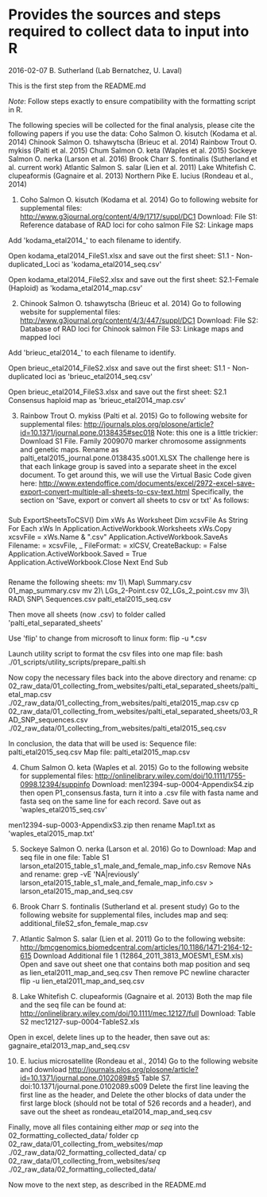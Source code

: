 # Provides the sources and steps required to collect data to input into R
2016-02-07
B. Sutherland (Lab Bernatchez, U. Laval)

This is the first step from the README.md

*Note*: Follow steps exactly to ensure compatibility with the formatting script in R.

The following species will be collected for the final analysis, please cite the following papers if you use the data:
Coho Salmon O. kisutch (Kodama et al. 2014)
Chinook Salmon O. tshawytscha (Brieuc et al. 2014)
Rainbow Trout O. mykiss (Palti et al. 2015)
Chum Salmon O. keta (Waples et al. 2015)
Sockeye Salmon O. nerka (Larson et al. 2016)
Brook Charr S. fontinalis (Sutherland et al. current work)
Atlantic Salmon S. salar (Lien et al. 2011)
Lake Whitefish C. clupeaformis (Gagnaire et al. 2013)
Northern Pike E. lucius (Rondeau et al., 2014)


1. Coho Salmon O. kisutch (Kodama et al. 2014)
Go to following website for supplemental files: 
http://www.g3journal.org/content/4/9/1717/suppl/DC1
Download:
File S1: Reference database of RAD loci for coho salmon
File S2: Linkage maps

Add 'kodama_etal2014_' to each filename to identify.

Open kodama_etal2014_FileS1.xlsx and save out the first sheet:
S1.1 - Non-duplicated_Loci
as 'kodama_etal2014_seq.csv'

Open kodama_etal2014_FileS2.xlsx and save out the first sheet:
S2.1-Female (Haploid)
as 'kodama_etal2014_map.csv'


2. Chinook Salmon O. tshawytscha (Brieuc et al. 2014)
Go to following website for supplemental files:
http://www.g3journal.org/content/4/3/447/suppl/DC1
Download:
File S2: Database of RAD loci for Chinook salmon
File S3: Linkage maps and mapped loci

Add 'brieuc_etal2014_' to each filename to identify.

Open brieuc_etal2014_FileS2.xlsx and save out the first sheet:
S1.1 - Non-duplicated loci
as 'brieuc_etal2014_seq.csv'

Open brieuc_etal2014_FileS3.xlsx and save out the first sheet:
S2.1 Consensus haploid map
as 'brieuc_etal2014_map.csv'


3. Rainbow Trout O. mykiss (Palti et al. 2015)
Go to following website for supplemental files:
http://journals.plos.org/plosone/article?id=10.1371/journal.pone.0138435#sec018
Note: this one is a little trickier:
Download 
S1 File. Family 2009070 marker chromosome assignments and genetic maps.
Rename as palti_etal2015_journal.pone.0138435.s001.XLSX
The challenge here is that each linkage group is saved into a separate sheet in the excel document. To get around this, we will use the Virtual Basic Code given here:
http://www.extendoffice.com/documents/excel/2972-excel-save-export-convert-multiple-all-sheets-to-csv-text.html
Specifically, the section on 'Save, export or convert all sheets to csv or txt'
As follows:

###

Sub ExportSheetsToCSV()
    Dim xWs As Worksheet
    Dim xcsvFile As String
    For Each xWs In Application.ActiveWorkbook.Worksheets
        xWs.Copy
        xcsvFile = xWs.Name & ".csv"
        Application.ActiveWorkbook.SaveAs Filename: = xcsvFile, _
        FileFormat: = xlCSV, CreateBackup: = False
        Application.ActiveWorkbook.Saved = True
        Application.ActiveWorkbook.Close
    Next
End Sub

###
Rename the following sheets:
mv 1\)\ Map\ Summary.csv 01_map_summary.csv
mv 2\)\ LGs_2-Point.csv 02_LGs_2_point.csv
mv 3\)\ RAD\ SNP\ Sequences.csv palti_etal2015_seq.csv

Then move all sheets (now .csv) to folder called 'palti_etal_separated_sheets'

Use 'flip' to change from microsoft to linux form:
flip -u *.csv

Launch utility script to format the csv files into one map file:
bash ./01_scripts/utility_scripts/prepare_palti.sh

Now copy the necessary files back into the above directory and rename:
cp 02_raw_data/01_collecting_from_websites/palti_etal_separated_sheets/palti_etal_map.csv ./02_raw_data/01_collecting_from_websites/palti_etal2015_map.csv
cp 02_raw_data/01_collecting_from_websites/palti_etal_separated_sheets/03_RAD_SNP_sequences.csv ./02_raw_data/01_collecting_from_websites/palti_etal2015_seq.csv

In conclusion, the data that will be used is:
Sequence file: palti_etal2015_seq.csv
Map file: palti_etal2015_map.csv

4. Chum Salmon O. keta (Waples et al. 2015)
Go to the following website for supplemental files:
http://onlinelibrary.wiley.com/doi/10.1111/1755-0998.12394/suppinfo
Download:
men12394-sup-0004-AppendixS4.zip
then open P1_consensus.fasta, turn it into a .csv file with fasta name and fasta seq on the same line for each record. Save out as 'waples_etal2015_seq.csv'

men12394-sup-0003-AppendixS3.zip
then rename Map1.txt as 'waples_etal2015_map.txt'

5. Sockeye Salmon O. nerka (Larson et al. 2016)
Go to 
Download:
Map and seq file in one file: Table S1
larson_etal2015_table_s1_male_and_female_map_info.csv
Remove NAs and rename:
grep -vE 'NA|reviously' larson_etal2015_table_s1_male_and_female_map_info.csv > larson_etal2015_map_and_seq.csv


6. Brook Charr S. fontinalis (Sutherland et al. present study)
Go to the following website for supplemental files, includes map and seq:
additional_fileS2_sfon_female_map.csv


7. Atlantic Salmon S. salar (Lien et al. 2011)
Go to the following website:
http://bmcgenomics.biomedcentral.com/articles/10.1186/1471-2164-12-615
Download Additional file 1 (12864_2011_3813_MOESM1_ESM.xls)
Open and save out sheet one that contains both map position and seq as lien_etal2011_map_and_seq.csv
Then remove PC newline character
flip -u lien_etal2011_map_and_seq.csv


8. Lake Whitefish C. clupeaformis (Gagnaire et al. 2013)
Both the map file and the seq file can be found at:
http://onlinelibrary.wiley.com/doi/10.1111/mec.12127/full
Download: Table S2
mec12127-sup-0004-TableS2.xls

Open in excel, delete lines up to the header, then save out as:
gagnaire_etal2013_map_and_seq.csv


10. E. lucius microsatellite (Rondeau et al., 2014)
Go to the following website and download
http://journals.plos.org/plosone/article?id=10.1371/journal.pone.0102089#s5
Table S7. doi:10.1371/journal.pone.0102089.s009
Delete the first line leaving the first line as the header, 
and Delete the other blocks of data under the first large block (should not be total of 526 records and a header), and save out the sheet as
rondeau_etal2014_map_and_seq.csv


Finally, move all files containing either *map* or *seq* into the 02_formatting_collected_data/ folder
cp 02_raw_data/01_collecting_from_websites/*map* ./02_raw_data/02_formatting_collected_data/
cp 02_raw_data/01_collecting_from_websites/*seq* ./02_raw_data/02_formatting_collected_data/

Now move to the next step, as described in the README.md
